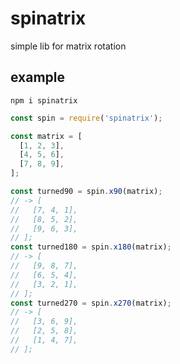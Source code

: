 # spinatrix

simple lib for matrix rotation

## example

```npm i spinatrix```

```javascript
const spin = require('spinatrix');

const matrix = [
  [1, 2, 3],
  [4, 5, 6],
  [7, 8, 9],
];

const turned90 = spin.x90(matrix);
// -> [
//   [7, 4, 1],
//   [8, 5, 2],
//   [9, 6, 3],
// ];
const turned180 = spin.x180(matrix);
// -> [
//   [9, 8, 7],
//   [6, 5, 4],
//   [3, 2, 1],
// ];
const turned270 = spin.x270(matrix);
// -> [
//   [3, 6, 9],
//   [2, 5, 8],
//   [1, 4, 7],
// ];
```
